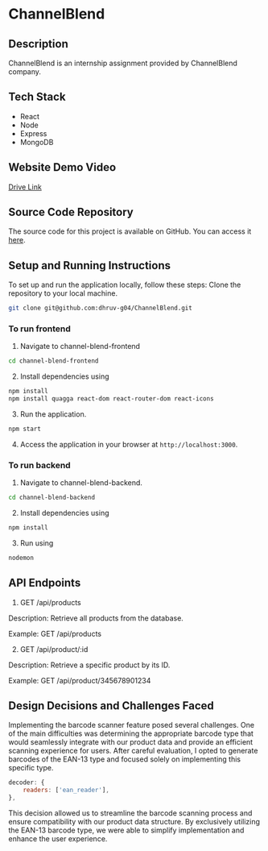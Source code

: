 # ChannelBlend

## Description
ChannelBlend is an internship assignment provided by ChannelBlend company.

## Tech Stack
- React
- Node
- Express
- MongoDB

## Website Demo Video
[Drive Link](https://drive.google.com/file/d/1yhVZryDLKlzPlWUijkBIM05AsSvPx4l5/view)

## Source Code Repository
The source code for this project is available on GitHub. You can access it [here](https://github.com/dhruv-g04/ChannelBlend).

## Setup and Running Instructions
To set up and run the application locally, follow these steps:
Clone the repository to your local machine.
```bash
git clone git@github.com:dhruv-g04/ChannelBlend.git 
```
### To run frontend
1. Navigate to channel-blend-frontend
```bash
cd channel-blend-frontend
```
2. Install dependencies using 
```bash
npm install
npm install quagga react-dom react-router-dom react-icons
```
3. Run the application.
```bash
npm start
```
4. Access the application in your browser at `http://localhost:3000`.

### To run backend
1. Navigate to channel-blend-backend.
```bash
cd channel-blend-backend
```
2. Install dependencies using 
```bash
npm install
```
3. Run using 
```bash
nodemon
```

## API Endpoints
1. GET /api/products

Description: Retrieve all products from the database.

Example: GET /api/products

2. GET /api/product/:id

Description: Retrieve a specific product by its ID.

Example: GET /api/product/345678901234

## Design Decisions and Challenges Faced
Implementing the barcode scanner feature posed several challenges. One of the main difficulties was determining the appropriate barcode type that would seamlessly integrate with our product data and provide an efficient scanning experience for users. After careful evaluation, I opted to generate barcodes of the EAN-13 type and focused solely on implementing this specific type.

```js
decoder: {
    readers: ['ean_reader'],
},
```
This decision allowed us to streamline the barcode scanning process and ensure compatibility with our product data structure. By exclusively utilizing the EAN-13 barcode type, we were able to simplify implementation and enhance the user experience.

